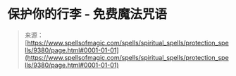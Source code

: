 <!--yml

category: 未分类

date: 2024-06-12 18:45:32

-->

# 保护你的行李 - 免费魔法咒语

> 来源：[https://www.spellsofmagic.com/spells/spiritual_spells/protection_spells/9380/page.html#0001-01-01](https://www.spellsofmagic.com/spells/spiritual_spells/protection_spells/9380/page.html#0001-01-01)
